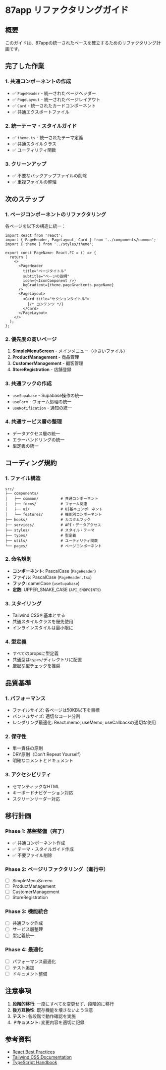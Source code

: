 # 87app リファクタリングガイド

## 概要
このガイドは、87appの統一されたベースを確立するためのリファクタリング計画です。

## 完了した作業

### 1. 共通コンポーネントの作成
- ✅ `PageHeader` - 統一されたページヘッダー
- ✅ `PageLayout` - 統一されたページレイアウト
- ✅ `Card` - 統一されたカードコンポーネント
- ✅ 共通エクスポートファイル

### 2. 統一テーマ・スタイルガイド
- ✅ `theme.ts` - 統一されたテーマ定義
- ✅ 共通スタイルクラス
- ✅ ユーティリティ関数

### 3. クリーンアップ
- ✅ 不要なバックアップファイルの削除
- ✅ 重複ファイルの整理

## 次のステップ

### 1. ページコンポーネントのリファクタリング
各ページを以下の構造に統一：

```tsx
import React from 'react';
import { PageHeader, PageLayout, Card } from '../components/common';
import { theme } from '../styles/theme';

export const PageName: React.FC = () => {
  return (
    <>
      <PageHeader
        title="ページタイトル"
        subtitle="ページの説明"
        icon={<IconComponent />}
        bgGradient={theme.pageGradients.pageName}
      />
      <PageLayout>
        <Card title="セクションタイトル">
          {/* コンテンツ */}
        </Card>
      </PageLayout>
    </>
  );
};
```

### 2. 優先度の高いページ
1. **SimpleMenuScreen** - メインメニュー（小さいファイル）
2. **ProductManagement** - 商品管理
3. **CustomerManagement** - 顧客管理
4. **StoreRegistration** - 店舗登録

### 3. 共通フックの作成
- `useSupabase` - Supabase操作の統一
- `useForm` - フォーム処理の統一
- `useNotification` - 通知の統一

### 4. 共通サービス層の整理
- データアクセス層の統一
- エラーハンドリングの統一
- 型定義の統一

## コーディング規約

### 1. ファイル構造
```
src/
├── components/
│   ├── common/          # 共通コンポーネント
│   ├── forms/           # フォーム関連
│   ├── ui/              # UI基本コンポーネント
│   └── features/        # 機能別コンポーネント
├── hooks/               # カスタムフック
├── services/            # API・データアクセス
├── styles/              # スタイル・テーマ
├── types/               # 型定義
├── utils/               # ユーティリティ関数
└── pages/               # ページコンポーネント
```

### 2. 命名規則
- **コンポーネント**: PascalCase (`PageHeader`)
- **ファイル**: PascalCase (`PageHeader.tsx`)
- **フック**: camelCase (`useSupabase`)
- **定数**: UPPER_SNAKE_CASE (`API_ENDPOINTS`)

### 3. スタイリング
- Tailwind CSSを基本とする
- 共通スタイルクラスを優先使用
- インラインスタイルは最小限に

### 4. 型定義
- すべてのpropsに型定義
- 共通型は`types/`ディレクトリに配置
- 厳密な型チェックを推奨

## 品質基準

### 1. パフォーマンス
- ファイルサイズ: 各ページは50KB以下を目標
- バンドルサイズ: 適切なコード分割
- レンダリング最適化: React.memo, useMemo, useCallbackの適切な使用

### 2. 保守性
- 単一責任の原則
- DRY原則（Don't Repeat Yourself）
- 明確なコメントとドキュメント

### 3. アクセシビリティ
- セマンティックなHTML
- キーボードナビゲーション対応
- スクリーンリーダー対応

## 移行計画

### Phase 1: 基盤整備（完了）
- ✅ 共通コンポーネント作成
- ✅ テーマ・スタイルガイド作成
- ✅ 不要ファイル削除

### Phase 2: ページリファクタリング（進行中）
- [ ] SimpleMenuScreen
- [ ] ProductManagement
- [ ] CustomerManagement
- [ ] StoreRegistration

### Phase 3: 機能統合
- [ ] 共通フック作成
- [ ] サービス層整理
- [ ] 型定義統一

### Phase 4: 最適化
- [ ] パフォーマンス最適化
- [ ] テスト追加
- [ ] ドキュメント整備

## 注意事項

1. **段階的移行**: 一度にすべてを変更せず、段階的に移行
2. **後方互換性**: 既存機能を壊さないよう注意
3. **テスト**: 各段階で動作確認を実施
4. **ドキュメント**: 変更内容を適切に記録

## 参考資料

- [React Best Practices](https://react.dev/learn)
- [Tailwind CSS Documentation](https://tailwindcss.com/docs)
- [TypeScript Handbook](https://www.typescriptlang.org/docs/)

